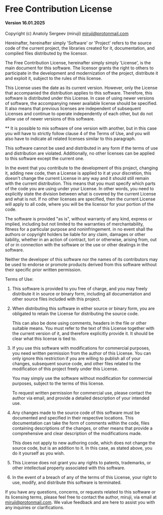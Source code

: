 # Free Contribution License
#### Version 16.01.2025

Copyright (c) Anatoly Sergeev (miruji) <miruji@protonmail.com>

Hereinafter, hereinafter simply 'Software' or 'Project' refers to the source code
of the current project, the libraries created for it, documentation, and compiled
files distributed by the licensor.

The Free Contribution License, hereinafter simply simply 'License', is the main
document for this software. The licensor grants the right to others to participate
in the development and modernization of the project, distribute it and exploit it,
subject to the rules of this license.

This License uses the date as its current version. However, only the License that
accompanied the distribution applies to this software. Therefore, this software
is distributed under this License. In case of using newer versions of software,
the accompanying newer available license should be specified. It also means that
previous licenses are independent of subsequent Licenses and continue to operate
independently of each other, but do not allow use of newer versions of this software.

** It is possible to mix software of one version with another, but in this case you
will have to strictly follow clause 4 of the Terms of Use, and you will also have
to indicate all related licenses similar to this paragraph.

This software cannot be used and distributed in any form if the terms of use and
distribution are violated. Additionally, no other licenses can be applied to this
software except the current one.

In the event that you contribute to the development of this project, changing it,
adding new code, then a License is applied to it at your discretion, this doesn't
change the current License in any way and it should still remain with the current
distribution. This means that you must specify which parts of the code you are
using under your License. In other words, you need to explicitly state the division
between what is covered by the current License and what is not. If no other licenses
are specified, then the current License will apply to all code, where you will be the
licensor for your portion of the code.

The software is provided "as is", without warranty of any kind, express or implied,
including but not limited to the warranties of merchantability, fitness for a
particular purpose and noninfringement. in no event shall the authors or copyright
holders be liable for any claim, damages or other liability, whether in an action
of contract, tort or otherwise, arising from, out of or in connection with the
software or the use or other dealings in the software.

Neither the developer of this software nor the names of its contributors may
be used to endorse or promote products derived from this software without their
specific prior written permission.

Terms of Use:

  1. This software is provided to you free of charge, and you may freely distribute
     it in source or binary form, including all documentation and other source files
     included with this project.

  2. When distributing this software in either source or binary form,
     you are obligated to retain the License for distributing the source code.

     This can also be done using comments, headers in the file or other suitable
     means. You must refer to the text of this License together with the current
     version of it, and therefore explicitly provide it. It should be clear what this
     license is tied to.

  3. If you use this software with modifications for commercial purposes, you need
     written permission from the author of this License. You can only ignore this
     restriction if you are willing to publish all of your changes, subsequent source
     code, and other files related to the modification of this project freely under
     this License.

     You may simply use the software without modification for commercial purposes,
     subject to the terms of this license.

     To request written permission for commercial use, please contact the author
     via email, and provide a detailed description of your intended use.

  4. Any changes made to the source code of this software must be documented and
     specified in their respective locations. This documentation can take the form
     of comments within the code, files containing descriptions of the changes, or
     other means that provide a comprehensive and clear description
     of the modifications made.

     This does not apply to new authoring code, which does not change the source code,
     but is an addition to it. In this case, as stated above, you do it yourself as
     you wish.

  5. This License does not grant you any rights to patents, trademarks, or other
     intellectual property associated with this software.

  6. In the event of a breach of any of the terms of this License, your right
     to use, modify, and distribute this software is terminated.

If you have any questions, concerns, or requests related to this software or
its licensing terms, please feel free to contact the author, miruji, via email
at miruji@protonmail.com. We value feedback and are here to assist you with
any inquiries or clarifications.
